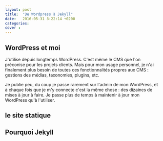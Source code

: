 ```yaml
---
layout: post
title:  "De Wordpress à Jekyll"
date:   2016-05-31 8:22:14 +0200
categories: 
cover : 
---
```


## WordPress et moi

J'utilise depuis longtemps WordPress. C'est même le CMS que l'on préconise pour les projets clients. Mais pour mon usage personnel, je n'ai finalement plus besoin de toutes ces fonctionnalités propres aux CMS : gestions des médias, taxonomies, plugins, etc.

Je publie peu, du coup je passe rarement sur l'admin de mon WordPress, et à chaque fois que je m'y connecte c'est la même chose : des dizaines de mises à jour à faire. Je passe plus de temps à maintenir à jour mon WordPress qu'à l'utiliser.

## le site statique


## Pourquoi Jekyll


